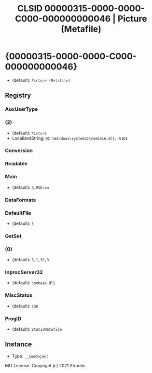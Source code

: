 ﻿---
title: "CLSID 00000315-0000-0000-C000-000000000046 | Picture (Metafile)"
excerpt: What is COM-Object CLSID 00000315-0000-0000-C000-000000000046?
---

# {00000315-0000-0000-C000-000000000046}

* (default): `Picture (Metafile)`

## Registry


### AuxUserType


### (2)

* (default): `Picture`
* LocalizedString: `@C:\Windows\system32\combase.dll,-5101`

### Conversion


### Readable


### Main

* (default): `3,MSDraw`

### DataFormats


### DefaultFile

* (default): `3`

### GetSet


### (0)

* (default): `3,1,32,3`

### InprocServer32

* (default): `combase.dll`

### MiscStatus

* (default): `536`

### ProgID

* (default): `StaticMetafile`

## Instance

* Type: `__ComObject`

MIT License. Copyright (c) 2021 Strontic.


